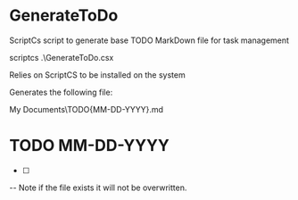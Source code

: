 # GenerateToDo

ScriptCs script to generate base TODO MarkDown file for task management

scriptcs .\GenerateToDo.csx

Relies on ScriptCS to be installed on the system

Generates the following file:

My Documents\TODO{MM-DD-YYYY}.md

# TODO MM-DD-YYYY

- [ ] 



--
Note if the file exists it will not be overwritten.
